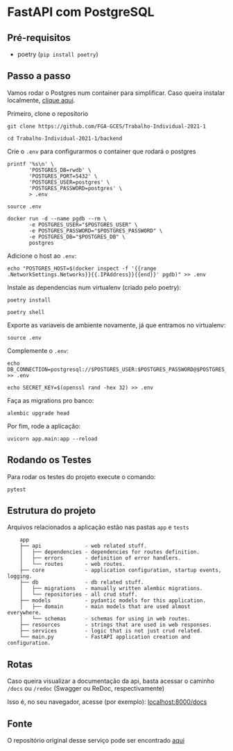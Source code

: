 # FastAPI com PostgreSQL

## Pré-requisitos

- poetry (`pip install poetry`)

## Passo a passo

Vamos rodar o Postgres num container para simplificar. Caso queira instalar localmente, [clique aqui](https://www.postgresql.org/download/).

Primeiro, clone o repositorio

```console
git clone https://github.com/FGA-GCES/Trabalho-Individual-2021-1

cd Trabalho-Individual-2021-1/backend
```

Crie o `.env` para configurarmos o container que rodará o postgres

```console
printf '%s\n' \
       'POSTGRES_DB=rwdb' \
       'POSTGRES_PORT=5432' \
       'POSTGRES_USER=postgres' \
       'POSTGRES_PASSWORD=postgres' \
       > .env

source .env

docker run -d --name pgdb --rm \
       -e POSTGRES_USER="$POSTGRES_USER" \
       -e POSTGRES_PASSWORD="$POSTGRES_PASSWORD" \
       -e POSTGRES_DB="$POSTGRES_DB" \
       postgres
```

Adicione o host ao `.env`:

```console
echo "POSTGRES_HOST=$(docker inspect -f '{{range .NetworkSettings.Networks}}{{.IPAddress}}{{end}}' pgdb)" >> .env
```

Instale as dependencias num virtualenv (criado pelo poetry):

```console
poetry install

poetry shell
```

Exporte as variaveis de ambiente novamente, já que entramos no virtualenv:

```console
source .env
```

Complemente o `.env`:

```console
echo DB_CONNECTION=postgresql://$POSTGRES_USER:$POSTGRES_PASSWORD@$POSTGRES_HOST:$POSTGRES_PORT/$POSTGRES_DB >> .env

echo SECRET_KEY=$(openssl rand -hex 32) >> .env
```

Faça as migrations pro banco:

```console
alembic upgrade head
```

Por fim, rode a aplicação:

```console
uvicorn app.main:app --reload
```

## Rodando os Testes

Para rodar os testes do projeto execute o comando:

```console
pytest
```

## Estrutura do projeto

Arquivos relacionados a aplicação estão nas pastas `app` e `tests`

```text
    app
    ├── api              - web related stuff.
    │   ├── dependencies - dependencies for routes definition.
    │   ├── errors       - definition of error handlers.
    │   └── routes       - web routes.
    ├── core             - application configuration, startup events, logging.
    ├── db               - db related stuff.
    │   ├── migrations   - manually written alembic migrations.
    │   └── repositories - all crud stuff.
    ├── models           - pydantic models for this application.
    │   ├── domain       - main models that are used almost everywhere.
    │   └── schemas      - schemas for using in web routes.
    ├── resources        - strings that are used in web responses.
    ├── services         - logic that is not just crud related.
    └── main.py          - FastAPI application creation and configuration.
```

## Rotas

Caso queira visualizar a documentação da api, basta acessar o caminho `/docs` ou `/redoc` (Swagger ou ReDoc, respectivamente)

Isso é, no seu navegador, acesse (por exemplo): [localhost:8000/docs](http://localhost:8000/docs)

## Fonte

O repositório original desse serviço pode ser encontrado [aqui](https://github.com/nsidnev/fastapi-realworld-example-app)
